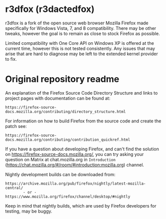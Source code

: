 # r3dfox (r3dactedfox)

r3dfox is a fork of the open source web browser Mozilla Firefox made specifically for Windows Vista, 7, and 8 compatibility. There may be other tweaks, however the goal is to remain as close to stock Firefox as possible.

Limited compatibility with One Core API on Windows XP is offered at the current time, however this is not tested consistently. Any issues that may arise that are hard to diagnose may be left to the extended kernel provider to fix.

# Original repository readme

An explanation of the Firefox Source Code Directory Structure and links to
project pages with documentation can be found at:

    https://firefox-source-docs.mozilla.org/contributing/directory_structure.html

For information on how to build Firefox from the source code and create the patch see:

    https://firefox-source-docs.mozilla.org/contributing/contribution_quickref.html

If you have a question about developing Firefox, and can't find the solution
on https://firefox-source-docs.mozilla.org/, you can try asking your question on Matrix at chat.mozilla.org in `Introduction` (https://chat.mozilla.org/#/room/#introduction:mozilla.org) channel.


Nightly development builds can be downloaded from:

    https://archive.mozilla.org/pub/firefox/nightly/latest-mozilla-central/
            - or -
    https://www.mozilla.org/firefox/channel/desktop/#nightly

Keep in mind that nightly builds, which are used by Firefox developers for
testing, may be buggy.
